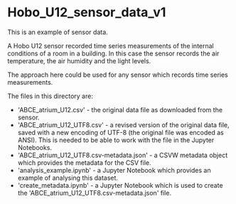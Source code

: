 # Hobo_U12_sensor_data_v1

This is an example of sensor data.

A Hobo U12 sensor recorded time series measurements of the internal conditions of a room in a building. In this case the sensor records the air temperature, the air humidity and the light levels.

The approach here could be used for any sensor which records time series measurements.

The files in this directory are:

- 'ABCE_atrium_U12.csv' - the original data file as downloaded from the sensor.
- 'ABCE_atrium_U12_UTF8.csv' - a revised version of the original data file, saved with a new encoding of UTF-8 (the original file was encoded as ANSI). This is needed to be able to work with the file in the Jupyter Notebooks.
- 'ABCE_atrium_U12_UTF8.csv-metadata.json' - a CSVW metadata object which provides the metadata for the CSV file.
- 'analysis_example.ipynb' - a Jupyter Notebook which provides an example of analysing this dataset.
- 'create_metadata.ipynb' - a Jupyter Notebook which is used to create the 'ABCE_atrium_U12_UTF8.csv-metadata.json' file.
